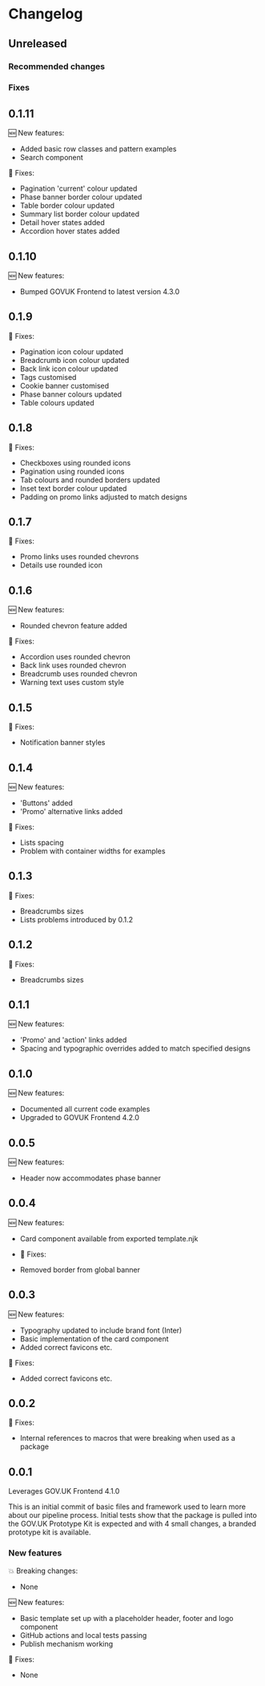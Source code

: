 # Changelog

## Unreleased

### Recommended changes

### Fixes

## 0.1.11
🆕 New features:

- Added basic row classes and pattern examples
- Search component

🔧 Fixes:

- Pagination 'current' colour updated
- Phase banner border colour updated
- Table border colour updated
- Summary list border colour updated
- Detail hover states added
- Accordion hover states added

## 0.1.10
🆕 New features:

- Bumped GOVUK Frontend to latest version 4.3.0

## 0.1.9
🔧 Fixes:

- Pagination icon colour updated
- Breadcrumb icon colour updated
- Back link icon colour updated
- Tags customised
- Cookie banner customised
- Phase banner colours updated
- Table colours updated

## 0.1.8
🔧 Fixes:

- Checkboxes using rounded icons
- Pagination using rounded icons
- Tab colours and rounded borders updated
- Inset text border colour updated
- Padding on promo links adjusted to match designs

## 0.1.7
🔧 Fixes:

- Promo links uses rounded chevrons
- Details use rounded icon

## 0.1.6
🆕 New features:

- Rounded chevron feature added

🔧 Fixes:

- Accordion uses rounded chevron
- Back link uses rounded chevron
- Breadcrumb uses rounded chevron
- Warning text uses custom style

## 0.1.5
🔧 Fixes:

- Notification banner styles

## 0.1.4
🆕 New features:

- 'Buttons' added
- 'Promo' alternative links added

🔧 Fixes:

- Lists spacing
- Problem with container widths for examples

## 0.1.3
🔧 Fixes:

- Breadcrumbs sizes
- Lists problems introduced by 0.1.2 

## 0.1.2
🔧 Fixes:

- Breadcrumbs sizes

## 0.1.1
🆕 New features:

- 'Promo' and 'action' links added
- Spacing and typographic overrides added to match specified designs

## 0.1.0
🆕 New features:

- Documented all current code examples
- Upgraded to GOVUK Frontend 4.2.0

## 0.0.5
🆕 New features:

- Header now accommodates phase banner 

## 0.0.4

🆕 New features:

- Card component available from exported template.njk 

- 🔧 Fixes:

- Removed border from global banner

## 0.0.3

🆕 New features:

- Typography updated to include brand font (Inter)
- Basic implementation of the card component 
- Added correct favicons etc.

🔧 Fixes:
 
- Added correct favicons etc.

## 0.0.2

🔧 Fixes: 

- Internal references to macros that were breaking when used as a package

## 0.0.1

Leverages GOV.UK Frontend 4.1.0

This is an initial commit of basic files and framework used to learn more about our pipeline process. Initial tests show that the package is pulled into the GOV.UK Prototype Kit is expected and with 4 small changes, a branded prototype kit is available.

### New features

💥 Breaking changes:

- None

🆕 New features:

- Basic template set up with a placeholder header, footer and logo component
- GitHub actions and local tests passing
- Publish mechanism working

🔧 Fixes:

- None